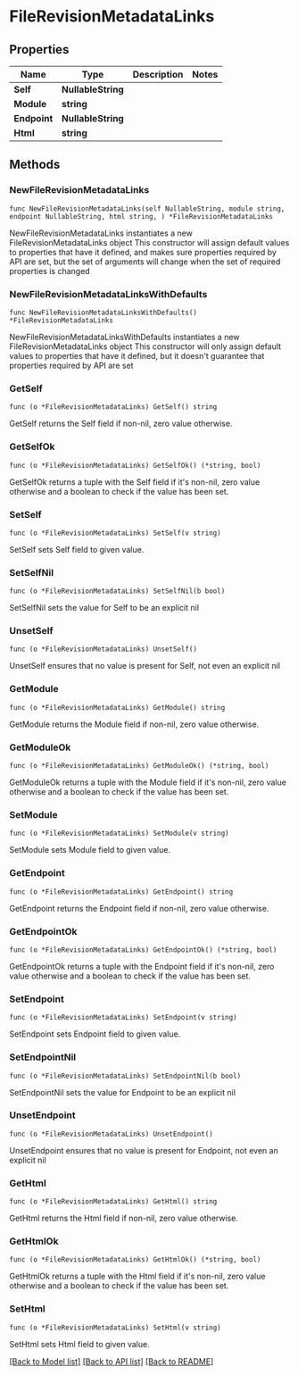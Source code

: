 # FileRevisionMetadataLinks

## Properties

Name | Type | Description | Notes
------------ | ------------- | ------------- | -------------
**Self** | **NullableString** |  | 
**Module** | **string** |  | 
**Endpoint** | **NullableString** |  | 
**Html** | **string** |  | 

## Methods

### NewFileRevisionMetadataLinks

`func NewFileRevisionMetadataLinks(self NullableString, module string, endpoint NullableString, html string, ) *FileRevisionMetadataLinks`

NewFileRevisionMetadataLinks instantiates a new FileRevisionMetadataLinks object
This constructor will assign default values to properties that have it defined,
and makes sure properties required by API are set, but the set of arguments
will change when the set of required properties is changed

### NewFileRevisionMetadataLinksWithDefaults

`func NewFileRevisionMetadataLinksWithDefaults() *FileRevisionMetadataLinks`

NewFileRevisionMetadataLinksWithDefaults instantiates a new FileRevisionMetadataLinks object
This constructor will only assign default values to properties that have it defined,
but it doesn't guarantee that properties required by API are set

### GetSelf

`func (o *FileRevisionMetadataLinks) GetSelf() string`

GetSelf returns the Self field if non-nil, zero value otherwise.

### GetSelfOk

`func (o *FileRevisionMetadataLinks) GetSelfOk() (*string, bool)`

GetSelfOk returns a tuple with the Self field if it's non-nil, zero value otherwise
and a boolean to check if the value has been set.

### SetSelf

`func (o *FileRevisionMetadataLinks) SetSelf(v string)`

SetSelf sets Self field to given value.


### SetSelfNil

`func (o *FileRevisionMetadataLinks) SetSelfNil(b bool)`

 SetSelfNil sets the value for Self to be an explicit nil

### UnsetSelf
`func (o *FileRevisionMetadataLinks) UnsetSelf()`

UnsetSelf ensures that no value is present for Self, not even an explicit nil
### GetModule

`func (o *FileRevisionMetadataLinks) GetModule() string`

GetModule returns the Module field if non-nil, zero value otherwise.

### GetModuleOk

`func (o *FileRevisionMetadataLinks) GetModuleOk() (*string, bool)`

GetModuleOk returns a tuple with the Module field if it's non-nil, zero value otherwise
and a boolean to check if the value has been set.

### SetModule

`func (o *FileRevisionMetadataLinks) SetModule(v string)`

SetModule sets Module field to given value.


### GetEndpoint

`func (o *FileRevisionMetadataLinks) GetEndpoint() string`

GetEndpoint returns the Endpoint field if non-nil, zero value otherwise.

### GetEndpointOk

`func (o *FileRevisionMetadataLinks) GetEndpointOk() (*string, bool)`

GetEndpointOk returns a tuple with the Endpoint field if it's non-nil, zero value otherwise
and a boolean to check if the value has been set.

### SetEndpoint

`func (o *FileRevisionMetadataLinks) SetEndpoint(v string)`

SetEndpoint sets Endpoint field to given value.


### SetEndpointNil

`func (o *FileRevisionMetadataLinks) SetEndpointNil(b bool)`

 SetEndpointNil sets the value for Endpoint to be an explicit nil

### UnsetEndpoint
`func (o *FileRevisionMetadataLinks) UnsetEndpoint()`

UnsetEndpoint ensures that no value is present for Endpoint, not even an explicit nil
### GetHtml

`func (o *FileRevisionMetadataLinks) GetHtml() string`

GetHtml returns the Html field if non-nil, zero value otherwise.

### GetHtmlOk

`func (o *FileRevisionMetadataLinks) GetHtmlOk() (*string, bool)`

GetHtmlOk returns a tuple with the Html field if it's non-nil, zero value otherwise
and a boolean to check if the value has been set.

### SetHtml

`func (o *FileRevisionMetadataLinks) SetHtml(v string)`

SetHtml sets Html field to given value.



[[Back to Model list]](../README.md#documentation-for-models) [[Back to API list]](../README.md#documentation-for-api-endpoints) [[Back to README]](../README.md)


